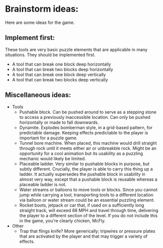 # Brainstorm ideas:
Here are some ideas for the game.

## Implement first:
These tools are very basic puzzle elements that are applicable in many situations. They should be implemented first.
- A tool that can break one block deep horizontally
- A tool that can break two blocks deep horizontally
- A tool that can break one block deep vertically
- A tool that can break two blocks deep vertically
## Miscellaneous ideas: 
- Tools
    - Pushable block. Can be pushed around to serve as a stepping stone to access a previously inaccessible location. Can only be pushed horizontally or made to fall downwards.
    - Dynamite. Explodes bomberman style, in a grid-based pattern, for predictable damage. Keeping effects predictable to the player is important for a puzzle game. 
    - Tunnel bore machine. When placed, this machine would drill straight through rock until it meets either air or unbreakble rock. Might be an opportunity for a cool animation but its usability as a puzzling mechanic would likely be limited. 
    - Placeable ladder. Very similar to pushable blocks in purpose, but subtly different. Crucially, the player is able to carry this thing up a ladder. It actually supersedes the pushable block in usability in almost very way, except that a pushable block is reusable whereas a placeable ladder is not.
    - Water streams or balloons to move tools or blocks. Since you cannot jump while carrying a tool, transporting tools to a different location via balloon or water stream could be an essential puzzling element.
    - Rocket boots, jetpack or car that, if used on a sufficiently long straight track, will exceed 88 MPH and travel through time, delivering the player to a different section of the level. If you do not include this in the game, you're clearly chicken, McFly.
- Other
    - Trap that flings knife? More generically; tripwires or pressure plates that are activated by the player and that may trigger a variety of effects.
